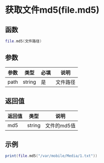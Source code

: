 # 获取文件md5(file.md5)

## 函数

```lua
file.md5(文件路径)
```

## 参数

| 参数   | 类型     | 必填 | 说明   |
| ---- | ------ | -- | ---- |
| path | string | 是  | 文件路径 |

## 返回值

| 返回值 | 类型     | 说明      |
| --- | ------ | ------- |
| md5 | string | 文件的md5值 |

## 示例

```lua
print(file.md5("/var/mobile/Media/1.txt"))
```
